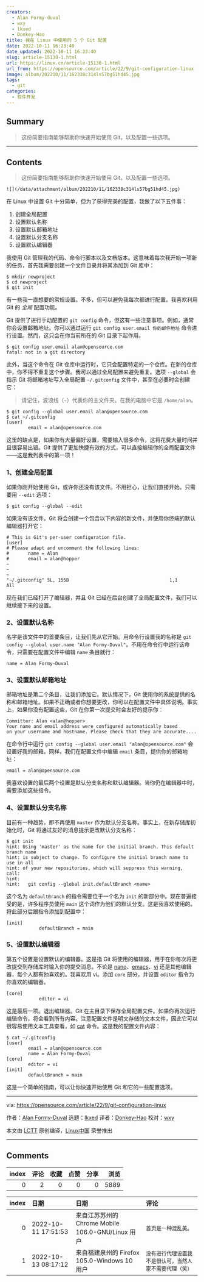 ```yaml
---
creators:
  - Alan Formy-duval
  - wxy
  - lkxed
  - Donkey-Hao
title: 我在 Linux 中使用的 5 个 Git 配置
date: 2022-10-11 16:23:40
date_updated: 2022-10-11 16:23:40
slug: article-15130-1.html
url: https://linux.cn/article-15130-1.html
url_from: https://opensource.com/article/22/9/git-configuration-linux
image: album/202210/11/162338c314ls57bg51hd45.jpg
tags:
  - git
categories:
  - 软件开发
---
```


## Summary

> 这份简要指南能够帮助你快速开始使用 Git，以及配置一些选项。

***

<!-- more -->

## Contents

> 
> 这份简要指南能够帮助你快速开始使用 Git，以及配置一些选项。
> 
> 
> 

`![](/data/attachment/album/202210/11/162338c314ls57bg51hd45.jpg)`

在 Linux 中设置 Git 十分简单，但为了获得完美的配置，我做了以下五件事：

1. 创建全局配置
2. 设置默认名称
3. 设置默认邮箱地址
4. 设置默认分支名称
5. 设置默认编辑器

我使用 Git 管理我的代码、命令行脚本以及文档版本。这意味着每次我开始一项新的任务，首先我需要创建一个文件目录并将其添加到 Git 库中：

```shell
$ mkdir newproject
$ cd newproject
$ git init
```

有一些我一直想要的常规设置。不多，但可以避免我每次都进行配置。我喜欢利用 Git 的 *全局* 配置功能。

Git 提供了进行手动配置的 `git config` 命令，但这有一些注意事项。例如，通常你会设置邮箱地址。你可以通过运行 `git config user.email 你的邮件地址` 命令进行设置。然而，这只会在你当前所在的 Git 目录下起作用。

```shell
$ git config user.email alan@opensource.com
fatal: not in a git directory
```

此外，当这个命令在 Git 仓库中运行时，它只会配置特定的一个仓库。在新的仓库中，你不得不重复这个步骤。我可以通过全局配置来避免重复。选项 `--global` 会指示 Git 将邮箱地址写入全局配置 `~/.gitconfig` 文件中，甚至在必要时会创建它：

> 
> 请记住，波浪线（`~`）代表你的主文件夹。在我的电脑中它是 `/home/alan`。
> 
> 
> 

```shell
$ git config --global user.email alan@opensource.com
$ cat ~/.gitconfig
[user]
        email = alan@opensource.com
```

这里的缺点是，如果你有大量偏好设置，需要输入很多命令，这将花费大量时间并且很容易出错。Git 提供了更加快捷有效的方式，可以直接编辑你的全局配置文件——这是我列表中的第一项！

### 1、创建全局配置

如果你刚开始使用 Git，或许你还没有该文件。不用担心，让我们直接开始。只需要用 `--edit` 选项：

```shell
$ git config --global --edit
```

如果没有该文件，Git 将会创建一个包含以下内容的新文件，并使用你终端的默认编辑器打开它：

```shell
# This is Git's per-user configuration file.
[user]
# Please adapt and uncomment the following lines:
#       name = Alan
#       email = alan@hopper
~
~
~
"~/.gitconfig" 5L, 155B                                     1,1           All
```

现在我们已经打开了编辑器，并且 Git 已经在后台创建了全局配置文件，我们可以继续接下来的设置。

### 2、设置默认名称

名字是该文件中的首要条目，让我们先从它开始。用命令行设置我的名称是 `git config --global user.name "Alan Formy-Duval"`。不用在命令行中运行该命令，只需要在配置文件中编辑 `name` 条目就行：

```shell
name = Alan Formy-Duval
```

### 3、设置默认邮箱地址

邮箱地址是第二个条目，让我们添加它。默认情况下，Git 使用你的系统提供的名称和邮箱地址。如果不正确或者你想要更改，你可以在配置文件中具体说明。事实上，如果你没有配置这些，Git 在你第一次提交时会友好的提示你：

```shell
Committer: Alan <alan@hopper>
Your name and email address were configured automatically based
on your username and hostname. Please check that they are accurate....
```

在命令行中运行 `git config --global user.email "alan@opensource.com"` 会设置好我的邮箱。同样，我们在配置文件中编辑 `email` 条目，提供你的邮箱地址：

```shell
email = alan@opensource.com
```

我喜欢设置的最后两个设置是默认分支名称和默认编辑器。当你仍在编辑器中时，需要添加这些指令。

### 4、设置默认分支名称

目前有一种趋势，即不再使用 `master` 作为默认分支名称。事实上，在新存储库初始化时，Git 将通过友好的消息提示更改默认分支名称：

```shell
$ git init
hint: Using 'master' as the name for the initial branch. This default branch name
hint: is subject to change. To configure the initial branch name to use in all
hint: of your new repositories, which will suppress this warning, call:
hint:
hint:   git config --global init.defaultBranch <name>
```

这个名为 `defaultBranch` 的指令需要位于一个名为 `init` 的新部分中。现在普遍接受的是，许多程序员使用 `main` 这个词作为他们的默认分支。这是我喜欢使用的。将此部分后跟指令添加到配置中：

```shell
[init]
            defaultBranch = main
```

### 5、设置默认编辑器

第五个设置是设置默认的编辑器。这是指 Git 将使用的编辑器，用于在你每次将更改提交到存储库时输入你的提交消息。不论是 [nano](https://opensource.com/article/20/12/gnu-nano)、[emacs](https://opensource.com/resources/what-emacs)、[vi](https://opensource.com/article/19/3/getting-started-vim) 还是其他编辑器，每个人都有他喜欢的。我喜欢用 vi。添加 `core` 部分，并设置 `editor` 指令为你喜欢的编辑器。

```shell
[core]
            editor = vi
```

这是最后一项。退出编辑器。Git 在主目录下保存全局配置文件。如果你再次运行编辑命令，将会看到所有内容。注意配置文件是明文存储的文本文件，因此它可以很容易使用文本工具查看，如 [cat](https://opensource.com/article/19/2/getting-started-cat-command) 命令。这是我的配置文件内容：

```shell
$ cat ~/.gitconfig
[user]
        email = alan@opensource.com
        name = Alan Formy-Duval
[core]
        editor = vi
[init]
        defaultBranch = main
```

这是一个简单的指南，可以让你快速开始使用 Git 和它的一些配置选项。

---

via: <https://opensource.com/article/22/9/git-configuration-linux>

作者：[Alan Formy-Duval](https://opensource.com/users/alanfdoss) 选题：[lkxed](https://github.com/lkxed) 译者：[Donkey-Hao](https://github.com/Donkey-Hao) 校对：[wxy](https://github.com/wxy)

本文由 [LCTT](https://github.com/LCTT/TranslateProject) 原创编译，[Linux中国](https://linux.cn/) 荣誉推出

***

## Comments


|   index |   评论 |   收藏 |   点赞 |   分享 |   浏览 |
|--------:|-------:|-------:|-------:|-------:|-------:|
|       0 |      2 |      0 |      0 |      0 |   5889 |

|   index | 日期                | 日期                                              | 评论                                                     |
|--------:|:--------------------|:--------------------------------------------------|:---------------------------------------------------------|
|       0 | 2022-10-11 17:51:53 | 来自江苏苏州的 Chrome Mobile 106.0-GNU/Linux 用户 | `首页是一种混乱美。`                                     |
|       1 | 2022-10-13 08:17:12 | 来自福建泉州的 Firefox 105.0-Windows 10 用户      | `没有进行代理设置我不是很认可，当然人家不需要代理（笑）` |
